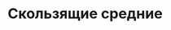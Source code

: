 # Скользящие средние

<!---
ak77-script/ak77-script is a ✨ special ✨ repository because its `README.md` (this file) appears on your GitHub profile.
You can click the Preview link to take a look at your changes.
--->
